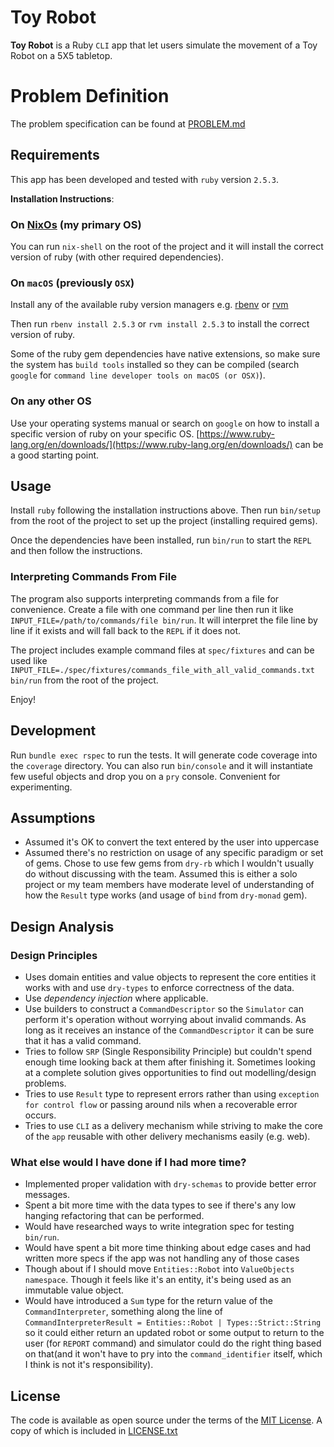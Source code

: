 # Toy Robot
**Toy Robot** is a Ruby `CLI` app that let users simulate the movement of a Toy Robot on a 5X5 tabletop.

# Problem Definition
The problem specification can be found at [PROBLEM.md](PROBLEM.md)

## Requirements
This app has been developed and tested with `ruby` version `2.5.3`.

  **Installation Instructions**:

### On [NixOs](https://nixos.org/) (my primary OS)
You can run `nix-shell` on the root of the project and it will install the correct version of ruby (with other required dependencies).

### On `macOS` (previously `OSX`)
Install any of the available ruby version managers e.g. [rbenv](http://rbenv.org/) or [rvm](https://rvm.io/)

Then run `rbenv install 2.5.3` or `rvm install 2.5.3` to install the correct version of ruby.

Some of the ruby gem dependencies have native extensions, so make sure the system has `build tools` installed so they can be compiled (search `google` for `command line developer tools on macOS (or OSX)`).

### On any other OS
Use your operating systems manual or search on `google` on how to install a specific version of ruby on your specific OS.
[https://www.ruby-lang.org/en/downloads/](https://www.ruby-lang.org/en/downloads/) can be a good starting point.


## Usage

Install `ruby` following the installation instructions above. Then run `bin/setup` from the root of the project to set up the project (installing required gems).

Once the dependencies have been installed, run `bin/run` to start the `REPL` and then follow the instructions.

### Interpreting Commands From File

The program also supports interpreting commands from a file for convenience. Create a file with one command per line then run it like `INPUT_FILE=/path/to/commands/file bin/run`. It will interpret the file line by line if it exists and will fall back to the `REPL` if it does not.

The project includes example command files at `spec/fixtures` and can be used like `INPUT_FILE=./spec/fixtures/commands_file_with_all_valid_commands.txt bin/run` from the root of the project.

Enjoy!

## Development

Run `bundle exec rspec` to run the tests. It will generate code coverage into the `coverage` directory. You can also run `bin/console` and it will instantiate few useful objects and drop you on a `pry` console. Convenient for experimenting.

## Assumptions

* Assumed it's OK to convert the text entered by the user into uppercase
* Assumed there's no restriction on usage of any specific paradigm or set of gems. Chose to use
  few gems from `dry-rb` which I wouldn't usually do without discussing with the team. Assumed this is
  either a solo project or my team members have moderate level of understanding of how the `Result` type
  works (and usage of `bind` from `dry-monad` gem).

## Design Analysis

### Design Principles

* Uses domain entities and value objects to represent the core entities it works with and use `dry-types` to enforce correctness of the data.
* Use *dependency injection* where applicable.
* Use builders to construct a `CommandDescriptor` so the `Simulator` can perform it's operation without worrying about invalid commands. As long as it receives an instance of the `CommandDescriptor` it can be sure that it has a valid command.
* Tries to follow `SRP` (Single Responsibility Principle) but couldn't spend enough time looking back at them after finishing it. Sometimes looking at a complete solution gives opportunities to find out modelling/design problems.
* Tries to use `Result` type to represent errors rather than using `exception for control flow` or passing around nils when a recoverable error occurs.
* Tries to use `CLI` as a delivery mechanism while striving to make the core of the `app` reusable with other delivery mechanisms easily (e.g. web).


### What else would I have done if I had more time?
* Implemented proper validation with `dry-schemas` to provide better error messages.
* Spent a bit more time with the data types to see if there's any low hanging refactoring that can be performed.
* Would have researched ways to write integration spec for testing `bin/run`.
* Would have spent a bit more time thinking about edge cases and had written more specs if the app was not handling any of those cases
* Though about if I should move `Entities::Robot` into `ValueObjects` `namespace`. Though it feels like it's an entity, it's being used as an immutable value object.
* Would have introduced a `Sum` type for the return value of the `CommandInterpreter`, something along the line of `CommandInterpreterResult = Entities::Robot | Types::Strict::String` so it could either return an updated robot or some output to return to the user (for `REPORT` command) and simulator could do the right thing based on that(and it won't have to pry into the `command_identifier` itself, which I think is not it's responsibility).

## License

The code is available as open source under the terms of the [MIT License](https://opensource.org/licenses/MIT). A copy of which is included in [LICENSE.txt](LICENSE.txt)

